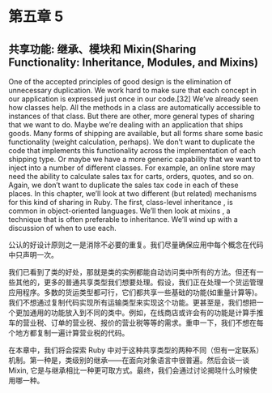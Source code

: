 第五章 5
========

共享功能: 继承、模块和 Mixin(Sharing Functionality: Inheritance, Modules, and Mixins)
----------------------------

One of the accepted principles of good design is the elimination of unnecessary duplication. We work hard to make sure that each concept in our application is expressed just once in our code.[32]
We’ve already seen how classes help. All the methods in a class are automatically accessible to instances of that class. But there are other, more general types of sharing that we want to do. Maybe we’re dealing with an application that ships goods. Many forms of shipping are available, but all forms share some basic functionality (weight calculation, perhaps). We don’t want to duplicate the code that implements this functionality across the implementation of each shipping type. Or maybe we have a more generic capability that we want to inject into a number of different classes. For example, an online store may need the ability to calculate sales tax for carts, orders, quotes, and so on. Again, we don’t want to duplicate the sales tax code in each of these places.
In this chapter, we’ll look at two different (but related) mechanisms for this kind of sharing in Ruby. The first,  class-level inheritance , is common in object-oriented languages. We’ll then look at  mixins , a technique that is often preferable to inheritance. We’ll wind up with a discussion of when to use each.

公认的好设计原则之一是消除不必要的重复。我们尽量确保应用中每个概念在代码中只声明一次。

我们已看到了类的好处，那就是类的实例都能自动访问类中所有的方法。但还有一些其他的，更多的普通共享类型我们想要处理。假设，我们正在处理一个货运管理应用程序。多数的货运类型都可行，它们都共享一些基础的功能(如重量计算等)。我们不想通过复制代码实现所有运输类型来实现这个功能。更甚至是，我们想把一个更加通用的功能放入到不同的类中。例如，在线商店或许会有的功能是计算手推车的营业税、订单的营业税、报价的营业税等等的需求。重申一下，我们不想在每个地方都复制一遍计算营业税的代码。

在本章中，我们将会探索 Ruby 中对于这种共享类型的两种不同（但有一定联系）机制。第一种是，类级别的继承——在面向对象语言中很普遍。然后会谈一谈 Mixin, 它是与继承相比一种更可取方式。最终，我们会通过讨论揭晓什么时候使用哪一种。

